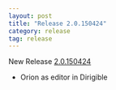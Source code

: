 ```yaml
---
layout: post
title: "Release 2.0.150424"
category: release
tag: release
---
```


New Release
[2.0.150424](https://github.com/SAP/cloud-dirigible/releases/tag/2.0.150424)
- Orion as editor in Dirigible
